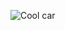 <!DOCTYPE>
<html lang = "en">
<html>
  <title>
    Wheels on fire
  </title>
  <head>  
  <base href="https://www.tudublin.ie/" target="_blank">
</head>

<body>
  <p>
    <img src="https://wallpapercave.com/wp/EZ9swSJ.jpg" alt="Cool car">
  </p>  
</body>
  
</html>

